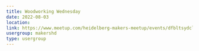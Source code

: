 ```yaml
---
title: Woodworking Wednesday
date: 2022-08-03
location: 
link: https://www.meetup.com/heidelberg-makers-meetup/events/dfbltsydclbfb/
usergroup: makershd
type: usergroup
---
```


